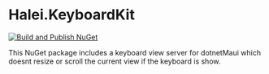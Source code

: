 # Halei.KeyboardKit

[![Build and Publish NuGet](https://github.com/Flokri/Halei.KeyboardKit.iOS/actions/workflows/publish.yml/badge.svg)](https://github.com/Flokri/Halei.KeyboardKit.iOS/actions/workflows/publish.yml)

This NuGet package includes a keyboard view server for dotnetMaui which doesnt resize or scroll the current view if the keyboard is show. 
